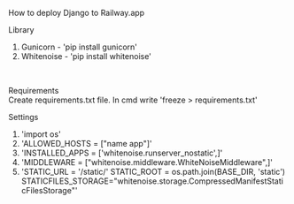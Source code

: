 How to deploy Django to Railway.app
<br>

Library
<br>
1. Gunicorn - 'pip install gunicorn'
2. Whitenoise - 'pip install whitenoise'
<br>

Requirements
<br>
Create requirements.txt file.
In cmd write 'freeze > requirements.txt'
<br>

Settings
<br>
1. 'import os'
2. 'ALLOWED_HOSTS = ["name app"]'
3. 'INSTALLED_APPS = ['whitenoise.runserver_nostatic',]'
4. 'MIDDLEWARE = ["whitenoise.middleware.WhiteNoiseMiddleware",]'
5.  'STATIC_URL = '/static/'
    STATIC_ROOT = os.path.join(BASE_DIR, 'static')
    STATICFILES_STORAGE="whitenoise.storage.CompressedManifestStaticFilesStorage"'


